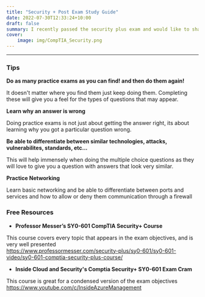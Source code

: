 ```yaml
---
title: "Security + Post Exam Study Guide"
date: 2022-07-30T12:33:24+10:00
draft: false
summary: I recently passed the security plus exam and would like to share some good resources and tips which helped me through it.
cover:
    image: img/CompTIA_Security.png
---
```


----

### Tips

**Do as many practice exams as you can find! and then do them again!** 

It doesn't matter where you find them just keep doing them. Completing these will give you a feel for the types of questions that may appear. 

**Learn why an answer is wrong**

Doing practice exams is not just about getting the answer right, its about learning why you got a particular question wrong.

**Be able to differentiate between similar technologies, attacks, vulnerabilites, standards, etc...**

This will help immensely when doing the multiple choice questions as they will love to give you a question with answers that look very similar.

**Practice Networking**

Learn basic networking and be able to differentiate between ports and services and how to allow or deny them communication through a firewall


### Free Resources 

* **Professor Messer’s SY0-601 CompTIA Security+ Course**
    
This course covers every topic that appears in the exam objectives, and is very well presented  
https://www.professormesser.com/security-plus/sy0-601/sy0-601-video/sy0-601-comptia-security-plus-course/


* **Inside Cloud and Security's Comptia Security+ SY0-601 Exam Cram**

This course is great for a condensed version of the exam objectives
https://www.youtube.com/c/InsideAzureManagement 